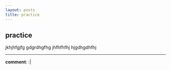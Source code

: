 ```yaml
---
layout: posts
title: practice
---
```


## practice
jkhjhfgjfg
gdgrdhgfhg
jhfhfhfhj
hjgdhgdhfhj


---
**comment**: :|

